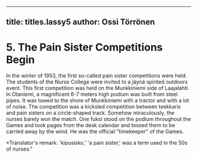 
---

title: titles.lassy5
author: Ossi Törrönen
---


    
# 5. The Pain Sister Competitions Begin

In the winter of 1953, the first so-called pain sister competitions were held. The students of the Nurse College were invited to a jäynä spirited outdoors event. This first competition was held on the Munkkiniemi side of Laajalahti. In Otaniemi, a magnificent 6-7 meters high podium was built from steel pipes. It was towed to the shore of Munkkiniemi with a tractor and with a lot of noise. The competition was a kicksled competition between teekkaris and pain sisters on a circle-shaped track. Somehow miraculously, the nurses barely won the match. One fuksi stood on the podium throughout the Games and took pages from the desk calendar and tossed them to be carried away by the wind. He was the official "timekeeper" of the Games.

\*Translator's remark: 'kipusisko,' 'a pain sister,' was a term used in the 50s of nurses."
